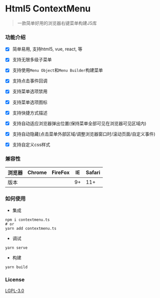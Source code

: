 # Html5 ContextMenu

> 一款简单好用的浏览器右键菜单构建JS库


### 功能介绍

- [X] 简单易用, 支持html5, vue, react, 等
- [X] 支持无限多级子菜单
- [x] 支持使用`Menu Object`和`Menu Builder`构建菜单
- [X] 支持点击事件回调
- [X] 支持菜单选项禁用
- [X] 支持菜单选项图标
- [X] 支持快捷方式描述
- [X] 支持自动适应浏览器弹出位置(保持菜单全部可见在浏览器可见区域内)
- [X] 支持自动隐藏(点击菜单外部区域/调整浏览器窗口时/滚动页面/自定义事件)
- [X] 支持自定义css样式


### 兼容性


| 浏览器| Chrome | FireFox | IE | Safari |
| --- | --- | --- | --- | --- |
| 版本| | | 9+ | 11+ |


### 如何使用

- 集成

```shell
npm i contextmenu.ts
# or
yarn add contextmenu.ts
```

- 调试

```shell
yarn serve
```

- 构建

```shell
yarn build
```

### License

[LGPL-3.0](./license.txt)

